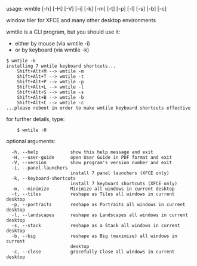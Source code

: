 usage: wmtile [-h] [-H] [-V] [-i] [-k] [-m] [-t] [-p] [-l] [-s] [-b] [-c]

window tiler for XFCE and many other desktop environments

wmtile is a CLI program, but you should use it:

- either by mouse (via wmtile -i)
- or by keyboard (via wmtile -k)
```
$ wmtile -k
installing 7 wmtile keyboard shortcuts...
    Shift+Alt+M --> wmtile -m
    Shift+Alt+T --> wmtile -t
    Shift+Alt+P --> wmtile -p
    Shift+Alt+L --> wmtile -l
    Shift+Alt+S --> wmtile -s
    Shift+Alt+B --> wmtile -b
    Shift+Alt+C --> wmtile -c
...please reboot in order to make wmtile keyboard shortcuts effective
```
for further details, type:
```
    $ wmtile -H
```
optional arguments:
```
  -h, --help            show this help message and exit
  -H, --user-guide      open User Guide in PDF format and exit
  -V, --version         show program's version number and exit
  -i, --panel-launchers
                        install 7 panel launchers (XFCE only)
  -k, --keyboard-shortcuts
                        install 7 keyboard shortcuts (XFCE only)
  -m, --minimize        Minimize all windows in current desktop
  -t, --tiles           reshape as Tiles all windows in current desktop
  -p, --portraits       reshape as Portraits all windows in current desktop
  -l, --landscapes      reshape as Landscapes all windows in current desktop
  -s, --stack           reshape as a Stack all windows in current desktop
  -b, --big             reshape as Big (maximize) all windows in current
                        desktop
  -c, --close           gracefully Close all windows in current desktop
```
